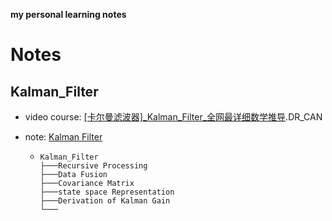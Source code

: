 **my personal learning notes**

# Notes

## Kalman_Filter

* video course: [[卡尔曼滤波器]\_Kalman\_Filter\_全网最详细数学推导](https://space.bilibili.com/230105574/channel/collectiondetail?sid=6939).DR_CAN

* note: [Kalman Filter](./Kalman_Filter.md)
   *  ```
   	  Kalman_Filter
      ├───Recursive Processing
      ├───Data Fusion
      ├───Covariance Matrix
      ├───state space Representation
      ├───Derivation of Kalman Gain
      └───
      ```

